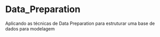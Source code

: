 # Data_Preparation
Aplicando as técnicas de Data Preparation para estruturar uma base de dados para modelagem
